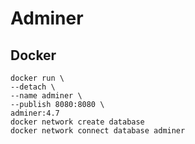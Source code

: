# Adminer

## Docker

```
docker run \
--detach \
--name adminer \
--publish 8080:8080 \
adminer:4.7
docker network create database
docker network connect database adminer
```
